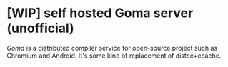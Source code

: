 # [WIP] self hosted Goma server (unofficial)

*Goma* is a distributed compiler service for open-source project such as
Chromium and Android. It's some kind of replacement of distcc+ccache.

